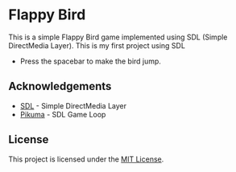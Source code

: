# Flappy Bird

This is a simple Flappy Bird game implemented using SDL (Simple DirectMedia Layer).
This is my first project using SDL

- Press the spacebar to make the bird jump.

## Acknowledgements

- [SDL](https://www.libsdl.org/) - Simple DirectMedia Layer
- [Pikuma](https://www.youtube.com/watch?v=XfZ6WrV5Z7Y) - SDL Game Loop

## License

This project is licensed under the [MIT License](LICENSE.md).